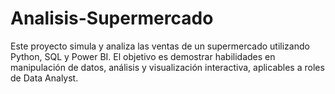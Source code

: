 # Analisis-Supermercado
Este proyecto simula y analiza las ventas de un supermercado utilizando Python, SQL y Power BI. El objetivo es demostrar habilidades en manipulación de datos, análisis y visualización interactiva, aplicables a roles de Data Analyst.
